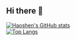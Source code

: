 ## Hi there 👋

[![Haoshen's GitHub stats](https://github-readme-stats.vercel.app/api?username=sssstf0rest&show_icons=true&theme=transparent)](https://github.com/sssstf0rest/github-readme-stats)  
[![Top Langs](https://github-readme-stats.vercel.app/api/top-langs/?username=sssstf0rest&show_icons=true&theme=transparent&layout=compact)](https://github.com/sssstf0rest/github-readme-stats) 

<!--
**sssstf0rest/sssstf0rest** is a ✨ _special_ ✨ repository because its `README.md` (this file) appears on your GitHub profile.

Here are some ideas to get you started:

- 🔭 I’m currently working on ...
- 🌱 I’m currently learning ...
- 👯 I’m looking to collaborate on ...
- 🤔 I’m looking for help with ...
- 💬 Ask me about ...
- 📫 How to reach me: ...
- 😄 Pronouns: ...
- ⚡ Fun fact: ...
-->
